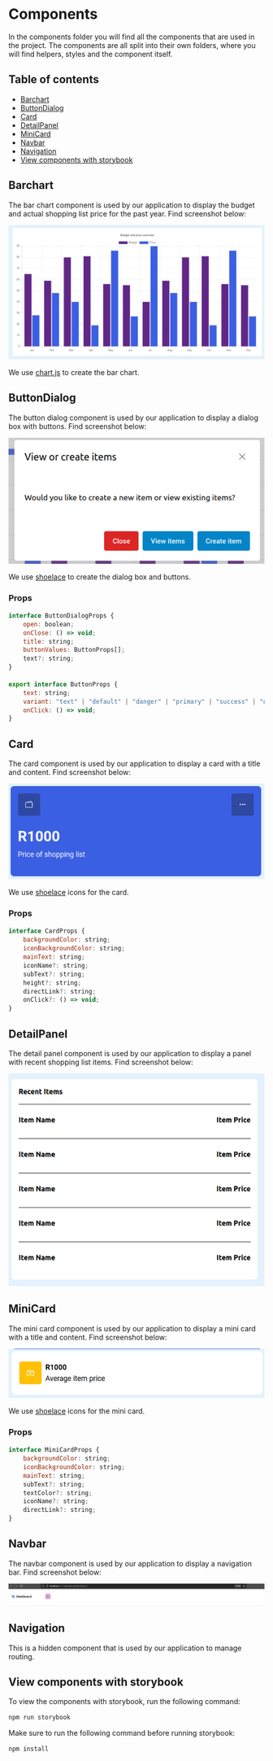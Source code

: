 # Components

In the components folder you will find all the components that are used in the project. The components are all split into their own folders, where you will find helpers, styles and the component itself.

## Table of contents

- [Barchart](#barchart)
- [ButtonDialog](#buttondialog)
- [Card](#card)
- [DetailPanel](#detailpanel)
- [MiniCard](#minicard)
- [Navbar](#navbar)
- [Navigation](#navigation)
- [View components with storybook](#view-components-with-storybook)

## Barchart

The bar chart component is used by our application to display the budget and actual shopping list price for the past year. Find screenshot below:

![Barchart](./images/BarChart.png)

We use [chart.js](https://www.chartjs.org/) to create the bar chart. 

## ButtonDialog

The button dialog component is used by our application to display a dialog box with buttons. Find screenshot below:

![ButtonDialog](./images/ButtonDialog.png)

We use [shoelace](https://shoelace.style/) to create the dialog box and buttons.

### Props

```javascript
interface ButtonDialogProps {
    open: boolean;
    onClose: () => void;
    title: string;
    buttonValues: ButtonProps[];
    text?: string;
}

export interface ButtonProps {
    text: string;
    variant: "text" | "default" | "danger" | "primary" | "success" | "neutral" | "warning";
    onClick: () => void;
}
```

## Card

The card component is used by our application to display a card with a title and content. Find screenshot below:

![Card](./images/Card.png)

We use [shoelace](https://shoelace.style/) icons for the card.

### Props

```javascript
interface CardProps {
    backgroundColor: string;
    iconBackgroundColor: string;
    mainText: string;
    iconName?: string;
    subText?: string;
    height?: string;
    directLink?: string;
    onClick?: () => void;
}
```

## DetailPanel

The detail panel component is used by our application to display a panel with recent shopping list items. Find screenshot below:

![DetailPanel](./images/DetailPanel.png)

## MiniCard

The mini card component is used by our application to display a mini card with a title and content. Find screenshot below:

![MiniCard](./images/MiniCard.png)

We use [shoelace](https://shoelace.style/) icons for the mini card.

### Props

```javascript
interface MiniCardProps {
    backgroundColor: string;
    iconBackgroundColor: string;
    mainText: string;
    subText?: string;
    textColor?: string;
    iconName?: string;
    directLink?: string;
}
```

## Navbar

The navbar component is used by our application to display a navigation bar. Find screenshot below:

![Navbar](./images/NavBar.png)

## Navigation

This is a hidden component that is used by our application to manage routing.

## View components with storybook

To view the components with storybook, run the following command:

```bash
npm run storybook
```

Make sure to run the following command before running storybook:

```bash
npm install
```

